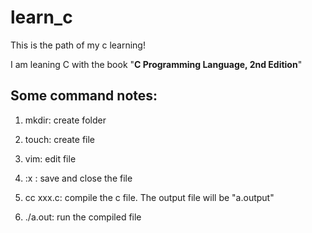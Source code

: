 # learn_c
This is the path of my c learning!

I am leaning C with the book "**C Programming Language, 2nd Edition**"

## Some command notes:

1. mkdir: create folder

2. touch: create file

3. vim: edit file

4. :x : save and close the file

5. cc xxx.c: compile the c file. The output file will be "a.output"

6. ./a.out: run the compiled file
